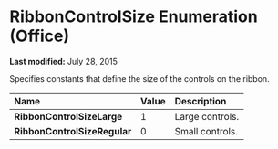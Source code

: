 
# RibbonControlSize Enumeration (Office)

 **Last modified:** July 28, 2015

Specifies constants that define the size of the controls on the ribbon.


|**Name**|**Value**|**Description**|
|:-----|:-----|:-----|
| **RibbonControlSizeLarge**|1|Large controls.|
| **RibbonControlSizeRegular**|0|Small controls. |
